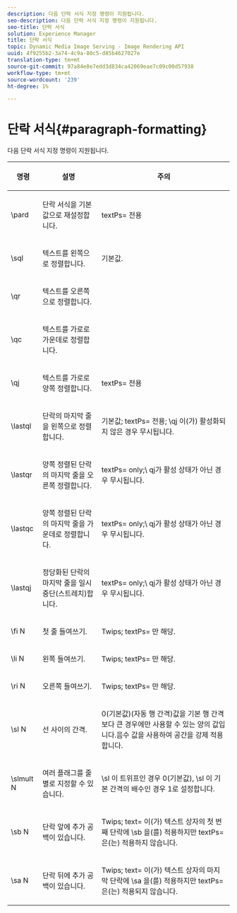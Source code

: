 ```yaml
---
description: 다음 단락 서식 지정 명령이 지원됩니다.
seo-description: 다음 단락 서식 지정 명령이 지원됩니다.
seo-title: 단락 서식
solution: Experience Manager
title: 단락 서식
topic: Dynamic Media Image Serving - Image Rendering API
uuid: 4f9255b2-3a74-4c9a-80c5-d85b4627027e
translation-type: tm+mt
source-git-commit: 97a84e8e7edd3d834ca42069eae7c09c00d57938
workflow-type: tm+mt
source-wordcount: '239'
ht-degree: 1%

---
```



# 단락 서식{#paragraph-formatting}

다음 단락 서식 지정 명령이 지원됩니다.

<table id="table_5DD044E1C0614A29A2413557DF57197D"> 
 <thead> 
  <tr> 
   <th class="entry"> <p>명령 </p> </th> 
   <th class="entry"> <p>설명 </p> </th> 
   <th class="entry"> <p>주의 </p> </th> 
  </tr> 
 </thead>
 <tbody> 
  <tr> 
   <td> <span class="codeph"> \pard  </span> </td> 
   <td> <p>단락 서식을 기본값으로 재설정합니다. </p> </td> 
   <td> <p> <span class="codeph"> textPs=  </span> 전용 </p> </td> 
  </tr> 
  <tr> 
   <td> <span class="codeph"> \sql  </span> </td> 
   <td> <p>텍스트를 왼쪽으로 정렬합니다. </p> </td> 
   <td> <p>기본값. </p> </td> 
  </tr> 
  <tr> 
   <td> <span class="codeph"> \qr  </span> </td> 
   <td> <p>텍스트를 오른쪽으로 정렬합니다. </p> </td> 
   <td> <p> </p> </td> 
  </tr> 
  <tr> 
   <td> <span class="codeph"> \qc  </span> </td> 
   <td> <p>텍스트를 가로로 가운데로 정렬합니다. </p> </td> 
   <td> <p> </p> </td> 
  </tr> 
  <tr> 
   <td> <span class="codeph"> \qj  </span> </td> 
   <td> <p>텍스트를 가로로 양쪽 정렬합니다. </p> </td> 
   <td> <p> <span class="codeph"> textPs=  </span> 전용 </p> </td> 
  </tr> 
  <tr> 
   <td> <span class="codeph"> \lastql  </span> </td> 
   <td> <p>단락의 마지막 줄을 왼쪽으로 정렬합니다. </p> </td> 
   <td> <p>기본값;<span class="codeph"> textPs= </span> 전용;<span class="codeph"> \qj </span>이(가) 활성화되지 않은 경우 무시됩니다. </p> </td> 
  </tr> 
  <tr> 
   <td> <span class="codeph"> \lastqr  </span> </td> 
   <td> <p>양쪽 정렬된 단락의 마지막 줄을 오른쪽 정렬합니다. </p> </td> 
   <td> <p> <span class="codeph"> textPs=  </span> only;\ <span class="codeph"> qj가 활성 상태가  </span> 아닌 경우 무시됩니다. </p> </td> 
  </tr> 
  <tr> 
   <td> <span class="codeph"> \lastqc  </span> </td> 
   <td> <p>양쪽 정렬된 단락의 마지막 줄을 가운데로 정렬합니다. </p> </td> 
   <td> <p> <span class="codeph"> textPs=  </span> only;\ <span class="codeph"> qj가 활성 상태가  </span>아닌 경우 무시됩니다. </p> </td> 
  </tr> 
  <tr> 
   <td> <span class="codeph"> \lastqj  </span> </td> 
   <td> <p>정당화된 단락의 마지막 줄을 일시 중단(스트레치)합니다. </p> </td> 
   <td> <p> <span class="codeph"> textPs=  </span> only;\ <span class="codeph"> qj가 활성 상태가  </span>아닌 경우 무시됩니다. </p> </td> 
  </tr> 
  <tr> 
   <td> <span class="codeph"> \fi  <span class="varname"> N  </span> </span> </td> 
   <td> <p>첫 줄 들여쓰기. </p> </td> 
   <td> <p>Twips;<span class="codeph"> textPs= </span>만 해당. </p> </td> 
  </tr> 
  <tr> 
   <td> <span class="codeph"> \li  <span class="varname"> N  </span> </span> </td> 
   <td> <p>왼쪽 들여쓰기. </p> </td> 
   <td> <p>Twips;<span class="codeph"> textPs= </span>만 해당. </p> </td> 
  </tr> 
  <tr> 
   <td> <span class="codeph"> \ri  <span class="varname"> N  </span> </span> </td> 
   <td> <p>오른쪽 들여쓰기. </p> </td> 
   <td> <p>Twips;<span class="codeph"> textPs= </span>만 해당. </p> </td> 
  </tr> 
  <tr> 
   <td> <span class="codeph"> \sl  <span class="varname"> N  </span> </span> </td> 
   <td> <p>선 사이의 간격. </p> </td> 
   <td> <p>0(기본값)(자동 행 간격)값을 기본 행 간격보다 큰 경우에만 사용할 수 있는 양의 값입니다.음수 값을 사용하여 공간을 강제 적용합니다. </p> </td> 
  </tr> 
  <tr> 
   <td> <span class="codeph"> \slmult  <span class="varname"> N  </span> </span> </td> 
   <td> <p>여러 플래그를 줄별로 지정할 수 있습니다. </p> </td> 
   <td> <p><span class="codeph"> \sl </span>이 트위프인 경우 0(기본값), <span class="codeph"> \sl </span>이 기본 간격의 배수인 경우 1로 설정합니다. </p> </td> 
  </tr> 
  <tr> 
   <td> <span class="codeph"> \sb  <span class="varname"> N  </span> </span> </td> 
   <td> <p>단락 앞에 추가 공백이 있습니다. </p> </td> 
   <td> <p>Twips;<span class="codeph"> text= </span>이(가) 텍스트 상자의 첫 번째 단락에 <span class="codeph"> \sb </span>을(를) 적용하지만 <span class="codeph"> textPs= </span>은(는) 적용하지 않습니다. </p> </td> 
  </tr> 
  <tr> 
   <td> <span class="codeph"> \sa  <span class="varname"> N  </span> </span> </td> 
   <td> <p>단락 뒤에 추가 공백이 있습니다. </p> </td> 
   <td> <p>Twips;<span class="codeph"> text= </span>이(가) 텍스트 상자의 마지막 단락에 <span class="codeph"> \sa </span>을(를) 적용하지만 <span class="codeph"> textPs= </span>은(는) 적용되지 않습니다. </p> </td> 
  </tr> 
 </tbody> 
</table>

